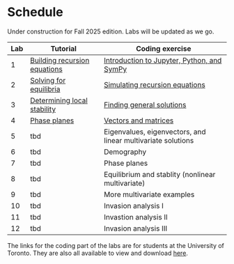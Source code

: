 # Schedule

Under construction for Fall 2025 edition. Labs will be updated as we go.

| Lab | Tutorial | Coding exercise |
| ---------- | ----- | ----- |
| 1 | [Building recursion equations](tutorial-01.md) | [Introduction to Jupyter, Python, and SymPy](https://jupyter.utoronto.ca/hub/user-redirect/git-pull?repo=https%3A%2F%2Fgithub.com%2Fosmond-lab%2Feeb314&branch=master&urlpath=lab%2Ftree%2Feeb314%2Fnotebooks%2Flabs%2Flab-01.ipynb) | 
| 2 | [Solving for equilibria](tutorial-02.md) | [Simulating recursion equations](https://jupyter.utoronto.ca/hub/user-redirect/git-pull?repo=https%3A%2F%2Fgithub.com%2Fosmond-lab%2Feeb314&branch=master&urlpath=lab%2Ftree%2Feeb314%2Fnotebooks%2Flabs%2Flab-02.ipynb) | 
| 3 | [Determining local stability](tutorial-03.md) | [Finding general solutions](https://jupyter.utoronto.ca/hub/user-redirect/git-pull?repo=https%3A%2F%2Fgithub.com%2Fosmond-lab%2Feeb314&branch=master&urlpath=lab%2Ftree%2Feeb314%2Fnotebooks%2Flabs%2Flab-03.ipynb) | 
| 4 | [Phase planes](tutorial-04.md) | [Vectors and matrices](https://jupyter.utoronto.ca/hub/user-redirect/git-pull?repo=https%3A%2F%2Fgithub.com%2Fosmond-lab%2Feeb314&branch=master&urlpath=lab%2Ftree%2Feeb314%2Fnotebooks%2Flabs%2Flab-04.ipynb) | 
| 5 | tbd | Eigenvalues, eigenvectors, and linear multivariate solutions | 
| 6 | tbd | Demography | 
| 7 | tbd | Phase planes | 
| 8 | tbd | Equilibrium and stablity (nonlinear multivariate) |
| 9 | tbd | More multivariate examples |
| 10 | tbd | Invasion analysis I |
| 11 | tbd | Invastion analysis II |
| 12 | tbd | Invasion analysis III |

The links for the coding part of the labs are for students at the University of Toronto. They are also all available to view and download [here](https://github.com/osmond-lab/eeb314/tree/master/notebooks/labs).
